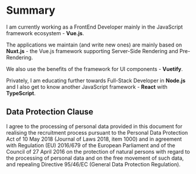 # Summary
I am currently working as a FrontEnd Developer mainly in the JavaScript framework ecosystem - **Vue.js**.

The applications we maintain (and write new ones) are mainly based on **Nuxt.js** - the Vue.js framework supporting Server-Side Rendering and Pre-Rendering.

We also use the benefits of the framework for UI components - **Vuetify**.

Privately, I am educating further towards Full-Stack Developer in **Node.js** and I also get to know another JavaScript framework - **React** with **TypeScript**.


## Data Protection Clause
I agree to the processing of personal data provided in this document for realising the recruitment process pursuant to the Personal Data Protection Act of 10 May 2018 (Journal of Laws 2018, item 1000) and in agreement with Regulation (EU) 2016/679 of the European Parliament and of the Council of 27 April 2016 on the protection of natural persons with regard to the processing of personal data and on the free movement of such data, and repealing Directive 95/46/EC (General Data Protection Regulation).